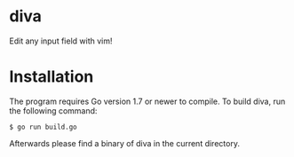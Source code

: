 # diva

Edit any input field with vim!

# Installation

The program requires Go version 1.7 or newer to compile. To build diva, run the
following command:

```shell
$ go run build.go
```

Afterwards please find a binary of diva in the current directory.
